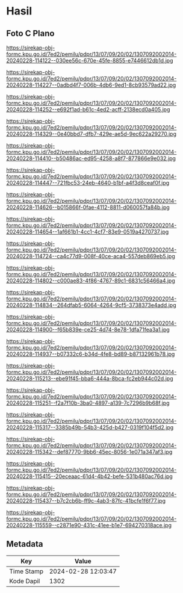 # Hasil

## Foto C Plano

https://sirekap-obj-formc.kpu.go.id/7ed2/pemilu/pdpr/13/07/09/20/02/1307092002014-20240228-114122--030ee56c-670e-45fe-8855-e7446612db1d.jpg

https://sirekap-obj-formc.kpu.go.id/7ed2/pemilu/pdpr/13/07/09/20/02/1307092002014-20240228-114227--0adbd4f7-006b-4db6-9ed1-8cb93579ad22.jpg

https://sirekap-obj-formc.kpu.go.id/7ed2/pemilu/pdpr/13/07/09/20/02/1307092002014-20240228-114252--e692f1ad-b61c-4ed2-acff-2138ecd0a405.jpg

https://sirekap-obj-formc.kpu.go.id/7ed2/pemilu/pdpr/13/07/09/20/02/1307092002014-20240228-114329--0e40bbd7-dfb7-429e-ae5d-9ec622a29270.jpg

https://sirekap-obj-formc.kpu.go.id/7ed2/pemilu/pdpr/13/07/09/20/02/1307092002014-20240228-114410--b50486ac-ed95-4258-a8f7-877866e9e032.jpg

https://sirekap-obj-formc.kpu.go.id/7ed2/pemilu/pdpr/13/07/09/20/02/1307092002014-20240228-114447--721fbc53-24eb-4640-b1bf-a4f3d8ceaf0f.jpg

https://sirekap-obj-formc.kpu.go.id/7ed2/pemilu/pdpr/13/07/09/20/02/1307092002014-20240228-114626--b015866f-0fae-4112-8811-d060057fa84b.jpg

https://sirekap-obj-formc.kpu.go.id/7ed2/pemilu/pdpr/13/07/09/20/02/1307092002014-20240228-114654--1af661b1-4cc1-4cf7-83e9-0519a4270737.jpg

https://sirekap-obj-formc.kpu.go.id/7ed2/pemilu/pdpr/13/07/09/20/02/1307092002014-20240228-114724--ca4c77d9-008f-40ce-aca4-557deb869eb5.jpg

https://sirekap-obj-formc.kpu.go.id/7ed2/pemilu/pdpr/13/07/09/20/02/1307092002014-20240228-114802--c000ae83-4f86-4767-89c1-6831c56466a4.jpg

https://sirekap-obj-formc.kpu.go.id/7ed2/pemilu/pdpr/13/07/09/20/02/1307092002014-20240228-114834--264dfab5-6064-4264-9cf5-3738373e4add.jpg

https://sirekap-obj-formc.kpu.go.id/7ed2/pemilu/pdpr/13/07/09/20/02/1307092002014-20240228-114900--f65b839e-ce25-4d74-8e78-1dfa71fea3a1.jpg

https://sirekap-obj-formc.kpu.go.id/7ed2/pemilu/pdpr/13/07/09/20/02/1307092002014-20240228-114937--b07332c6-b34d-4fe8-bd89-b87132961b78.jpg

https://sirekap-obj-formc.kpu.go.id/7ed2/pemilu/pdpr/13/07/09/20/02/1307092002014-20240228-115213--ebe91f45-bba6-444a-8bca-fc2eb944c02d.jpg

https://sirekap-obj-formc.kpu.go.id/7ed2/pemilu/pdpr/13/07/09/20/02/1307092002014-20240228-115251--f2a7f10b-3ba0-4897-a139-7c7296b9b68f.jpg

https://sirekap-obj-formc.kpu.go.id/7ed2/pemilu/pdpr/13/07/09/20/02/1307092002014-20240228-115317--3385b49b-54b3-425d-b427-0319f104f5d2.jpg

https://sirekap-obj-formc.kpu.go.id/7ed2/pemilu/pdpr/13/07/09/20/02/1307092002014-20240228-115342--def87770-9bb6-45ec-8056-1e071a347af3.jpg

https://sirekap-obj-formc.kpu.go.id/7ed2/pemilu/pdpr/13/07/09/20/02/1307092002014-20240228-115415--20eceaac-61d4-4b42-befe-531b480ac76d.jpg

https://sirekap-obj-formc.kpu.go.id/7ed2/pemilu/pdpr/13/07/09/20/02/1307092002014-20240228-115437--b7c2cb6b-ff9c-4ab3-87fc-41bcfe1f6f77.jpg

https://sirekap-obj-formc.kpu.go.id/7ed2/pemilu/pdpr/13/07/09/20/02/1307092002014-20240228-115559--c2871e90-431c-41ee-b1e7-694270318ace.jpg


## Metadata

| Key        | Value               |
| ---------- | ------------------- |
| Time Stamp | 2024-02-28 12:03:47 |
| Kode Dapil | 1302                |



